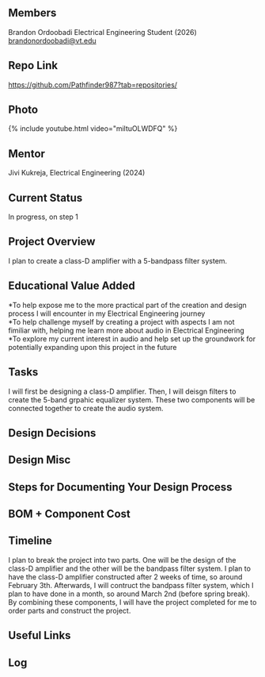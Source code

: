 ## Members
Brandon Ordoobadi Electrical Engineering Student (2026)
brandonordoobadi@vt.edu

## Repo Link
<a class="button is-link" href="https://github.com/Pathfinder987?tab=repositories" >https://github.com/Pathfinder987?tab=repositories/</a>

## Photo
{% include youtube.html video="miltuOLWDFQ" %}

## Mentor
Jivi Kukreja, Electrical Engineering (2024)

## Current Status
In progress, on step 1

## Project Overview

I plan to create a class-D amplifier with a 5-bandpass filter system.  

## Educational Value Added

*To help expose me to the more practical part of the creation and design process I will encounter in my Electrical Engineering journey  
*To help challenge myself by creating a project with aspects I am not fimiliar with, helping me learn more about audio in Electrical Engineering
*To explore my current interest in audio and help set up the groundwork for potentially expanding upon this project in the future 


## Tasks

I will first be designing a class-D amplifier.  Then, I will deisgn filters to create the 5-band grpahic equalizer system.  These two components will be connected together to create the audio system.

## Design Decisions

<!-- Your Text Here. See Example above -->

## Design Misc

<!-- Your Text Here. See Example above -->

## Steps for Documenting Your Design Process

<!-- Your Text Here. See Example above -->

## BOM + Component Cost

<!-- Your Text Here. See Example above -->

## Timeline

I plan to break the project into two parts.  One will be the design of the class-D amplifier and the other will be the bandpass filter system.  I plan to have the class-D amplifier constructed after 2 weeks of time, so around February 3th.  Afterwards, I will contruct the bandpass filter system, which I plan to have done in a month, so around March 2nd (before spring break).  By combining these components, I will have the project completed for me to order parts and construct the project.

## Useful Links

<!-- Your Text Here. See Example above -->

## Log

<!-- Your Text Here. See Example above -->
